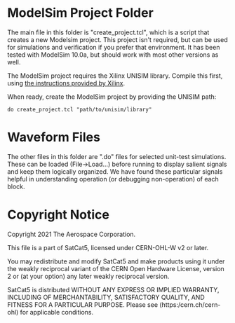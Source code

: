 # ModelSim Project Folder

The main file in this folder is "create_project.tcl", which is a script that creates a new Modelsim project. This project isn't required, but can be used for simulations and verification if you prefer that environment. It has been tested with ModelSim 10.0a, but should work with most other versions as well.

The ModelSim project requires the Xilinx UNISIM library. Compile this first, using [the instructions provided by Xilinx](https://www.xilinx.com/support/answers/64083.html).

When ready, create the ModelSim project by providing the UNISIM path:

    do create_project.tcl "path/to/unisim/library"

# Waveform Files

The other files in this folder are ".do" files for selected unit-test simulations. These can be loaded (File->Load...) before running to display salient signals and keep them logically organized. We have found these particular signals helpful in understanding operation (or debugging non-operation) of each block.

# Copyright Notice

Copyright 2021 The Aerospace Corporation.

This file is a part of SatCat5, licensed under CERN-OHL-W v2 or later.

You may redistribute and modify SatCat5 and make products using it under
the weakly reciprocal variant of the CERN Open Hardware License, version 2
or (at your option) any later weakly reciprocal version.

SatCat5 is distributed WITHOUT ANY EXPRESS OR IMPLIED WARRANTY, INCLUDING
OF MERCHANTABILITY, SATISFACTORY QUALITY, AND FITNESS FOR A PARTICULAR
PURPOSE. Please see (https:/cern.ch/cern-ohl) for applicable conditions.